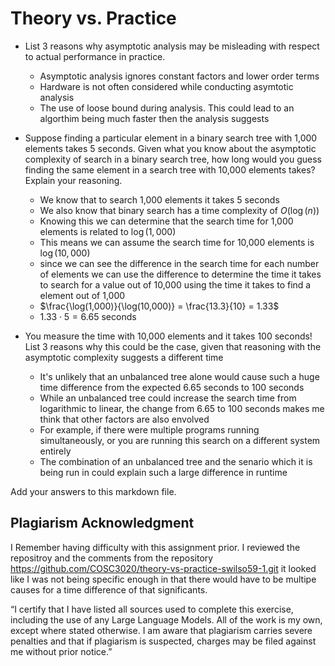 # Theory vs. Practice

- List 3 reasons why asymptotic analysis may be misleading with respect to
  actual performance in practice.

  - Asymptotic analysis ignores constant factors and lower order terms
  - Hardware is not often considered while conducting asymtotic analysis
  - The use of loose bound during analysis. This could lead to an algorthim being much faster
    then the analysis suggests

- Suppose finding a particular element in a binary search tree with 1,000
  elements takes 5 seconds. Given what you know about the asymptotic complexity
  of search in a binary search tree, how long would you guess finding the same
  element in a search tree with 10,000 elements takes? Explain your reasoning.

  - We know that to search 1,000 elements it takes 5 seconds
  - We also know that binary search has a time complexity of $O(\log(n))$
  - Knowing this we can determine that the search time for 1,000 elements is related to $\log(1,000)$
  - This means we can assume the search time for 10,000 elements is $\log(10,000)$
  - since we can see the difference in the search time for each number of elements we can use the difference to determine the time it 
    takes to search for a value out of 10,000 using the time it takes to find a element out of 1,000
  - $\frac{\log(1,000)}{\log(10,000)} = \frac{13.3}{10} = 1.33$
  - $1.33 \cdot 5 = 6.65$ seconds

- You measure the time with 10,000 elements and it takes 100 seconds! List 3
  reasons why this could be the case, given that reasoning with the asymptotic
  complexity suggests a different time
  - It's unlikely that an unbalanced tree alone would cause such a huge time difference from the expected 6.65 seconds to 100 seconds
  - While an unbalanced tree could increase the search time from logarithmic to linear, the change from 6.65 to 100 seconds makes me think that other factors are also envolved
  - For example, if there were multiple programs running simultaneously, or you are running this search on a different system entirely
  - The combination of an unbalanced tree and the senario which it is being run in could explain such a large difference in runtime

Add your answers to this markdown file.

## Plagiarism Acknowledgment

I Remember having difficulty with this assignment prior. I reviewed the repositroy and the comments from 
the repository https://github.com/COSC3020/theory-vs-practice-swilso59-1.git
it looked like I was not being specific enough in that there would have to be multipe causes for a time difference of that 
significants.

“I certify that I have listed all sources used to complete this exercise, including the use
of any Large Language Models. All of the work is my own, except where stated
otherwise. I am aware that plagiarism carries severe penalties and that if plagiarism is
suspected, charges may be filed against me without prior notice.”
